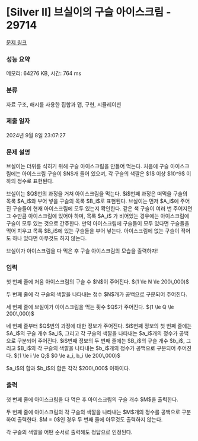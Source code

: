 # [Silver II] 브실이의 구슬 아이스크림 - 29714 

[문제 링크](https://www.acmicpc.net/problem/29714) 

### 성능 요약

메모리: 64276 KB, 시간: 764 ms

### 분류

자료 구조, 해시를 사용한 집합과 맵, 구현, 시뮬레이션

### 제출 일자

2024년 9월 8일 23:07:27

### 문제 설명

<p>브실이는 더위를 식히기 위해 구슬 아이스크림을 만들어 먹는다. 처음에 구슬 아이스크림에는 아이스크림 구슬이 $N$개 들어 있으며, 각 구슬의 색깔은 $1$ 이상 $10^9$ 이하의 정수로 표현된다.</p>

<p>브실이는 $Q$번의 과정을 거쳐 아이스크림을 먹는다. $i$번째 과정은 떠먹을 구슬의 목록 $A_i$와 부어 넣을 구슬의 목록 $B_i$로 표현된다. 브실이는 먼저 $A_i$에 주어진 구슬들이 현재 아이스크림에 모두 있는지 확인한다. 같은 색 구슬이 여러 번 주어지면 그 수만큼 아이스크림에 있어야 하며, 목록 $A_i$ 가 비어있는 경우에는 아이스크림에 구슬이 모두 있는 것으로 간주한다. 만약 아이스크림에 구슬들이 모두 있다면 구슬들을 먹어 치우고 목록 $B_i$에 있는 구슬들을 부어 넣는다. 아이스크림에 없는 구슬이 적어도 하나 있다면 아무것도 하지 않는다.</p>

<p>브실이가 아이스크림을 다 먹은 후 구슬 아이스크림의 모습을 출력하자!</p>

### 입력 

 <p>첫 번째 줄에 처음 아이스크림의 구슬 수 $N$이 주어진다. $(1 \le N \le 200\,000)$</p>

<p>두 번째 줄에 각 구슬의 색깔을 나타내는 정수 $N$개가 공백으로 구분되어 주어진다.</p>

<p>세 번째 줄에 브실이가 아이스크림을 먹는 횟수 $Q$가 주어진다. $(1 \le Q \le 200\,000)$</p>

<p>네 번째 줄부터 $Q$번의 과정에 대한 정보가 주어진다. $i$번째 정보의 첫 번째 줄에는 $A_i$의 구슬 개수 $a_i$, 그리고 각 구슬의 색깔을 나타내는 $a_i$개의 정수가 공백으로 구분되어 주어진다. $i$번째 정보의 두 번째 줄에는 $B_i$의 구슬 개수 $b_i$, 그리고 $B_i$의 각 구슬의 색깔을 나타내는 $b_i$개의 정수가 공백으로 구분되어 주어진다. $(1 \le i \le Q;$ $0 \le a_i, b_i \le 200\,000)$</p>

<p>$a_i$의 합과 $b_i$의 합은 각각 $200\,000$ 이하이다.</p>

### 출력 

 <p>첫 번째 줄에 아이스크림을 다 먹은 후 아이스크림의 구슬 개수 $M$을 출력한다.</p>

<p>두 번째 줄에 아이스크림의 각 구슬의 색깔을 나타내는 $M$개의 정수를 공백으로 구분하여 출력한다. $M = 0$인 경우 두 번째 줄에 아무것도 출력하지 않는다.</p>

<p>각 구슬의 색깔을 어떤 순서로 출력해도 정답으로 인정된다.</p>


